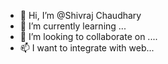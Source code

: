 - 👋 Hi, I’m @Shivraj Chaudhary
- 🌱 I’m currently learning ...
- 💞️ I’m looking to collaborate on ....
- 📫 I want to integrate with web...


